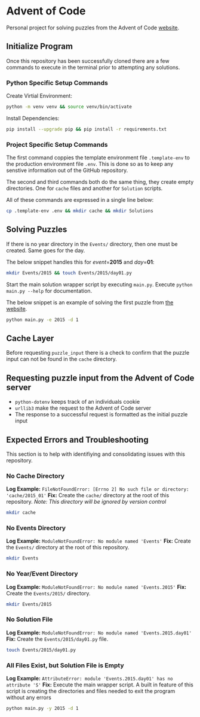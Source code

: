 # Advent of Code
Personal project for solving puzzles from the Advent of Code [website](https://adventofcode.com/).

## Initialize Program 
Once this repository has been successfully cloned there are a few commands to execute in the terminal prior to attempting any solutions.

### Python Specific Setup Commands
Create Virtial Environment:
```bash
python -m venv venv && source venv/bin/activate
```

Install Dependencies:
```bash
pip install --upgrade pip && pip install -r requirements.txt
```

### Project Specific Setup Commands
The first command coppies the template environment file `.template-env` to the production
environment file `.env`. This is done so as to keep any senstive information out of the GitHub
repository.


The second and third commands both do the same thing, they create empty directories.
One for `cache` files and another for `Solution` scripts.


All of these commands are expressed in a single line below:
```bash
cp .template-env .env && mkdir cache && mkdir Solutions
```

## Solving Puzzles
If there is no year directory in the `Events/` directory, then one must be created.
Same goes for the day.

The below snippet handles this for *event*=**2015** and *day*=**01**:
```bash
mkdir Events/2015 && touch Events/2015/day01.py
```

Start the main solution wrapper script by executing `main.py`. Execute `python main.py --help` for documentation.

The below snippet is an example of solving the first puzzle from [the website](https://adventofcode.com/2015/day/1).
```bash
python main.py -e 2015 -d 1
```

## Cache Layer
Before requesting `puzzle_input` there is a check to confirm that the puzzle input can not be found in the `cache` directory.

## Requesting puzzle input from the Advent of Code server
- `python-dotenv` keeps track of an individuals cookie
- `urllib3` make the request to the Advent of Code server
- The response to a successful request is formatted as the initial puzzle input 

## Expected Errors and Troubleshooting
This section is to help with identifiying and consolidating issues with this repository.

### No Cache Directory
**Log Example:** `FileNotFoundError: [Errno 2] No such file or directory: 'cache/2015_01'`
**Fix:** Create the `cache/` directory at the root of this repository. *Note: This directory will be ignored by version control*

```bash
mkdir cache
```

### No Events Directory
**Log Example:** `ModuleNotFoundError: No module named 'Events'`
**Fix:** Create the `Events/` directory at the root of this repository.

```bash
mkdir Events
```

### No Year/Event Directory
**Log Example:** `ModuleNotFoundError: No module named 'Events.2015'`
**Fix:** Create the `Events/2015/` directory.

```bash
mkdir Events/2015
```

### No Solution File
**Log Example:** `ModuleNotFoundError: No module named 'Events.2015.day01'`
**Fix:** Create the `Events/2015/day01.py` file.

```bash
touch Events/2015/day01.py
```

### All Files Exist, but Solution File is Empty
**Log Example:** `AttributeError: module 'Events.2015.day01' has no attribute 'S'`
**Fix:** Execute the main wrapper script. A built in feature of this script is creating
the directories and files needed to exit the program without any errors

```bash
python main.py -y 2015 -d 1
```